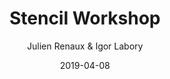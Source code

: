 ---
title: "Stencil Workshop"
date: 2019-04-08
draft: false
tags: [ "stencil", "web components" ]
category: "web"
author: "Julien Renaux & Igor Labory"
---